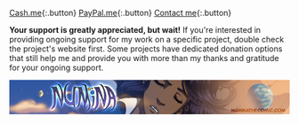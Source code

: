 [Cash.me](https://cash.me/$mgsisk){:.button}
[PayPal.me](https://paypal.me/mgsisk){:.button}
[Contact me](mailto:me@mgsisk.com){:.button}

**Your support is greatly appreciated, but wait!** If you're interested in
providing ongoing support for my work on a specific project, double check the
project's website first. Some projects have dedicated donation options that
still help me and provide you with more than my thanks and gratitude for your
ongoing support.

[![Read Numina by Angela Sisk](srv/numina.jpg)](https://numinathecomic.com)

